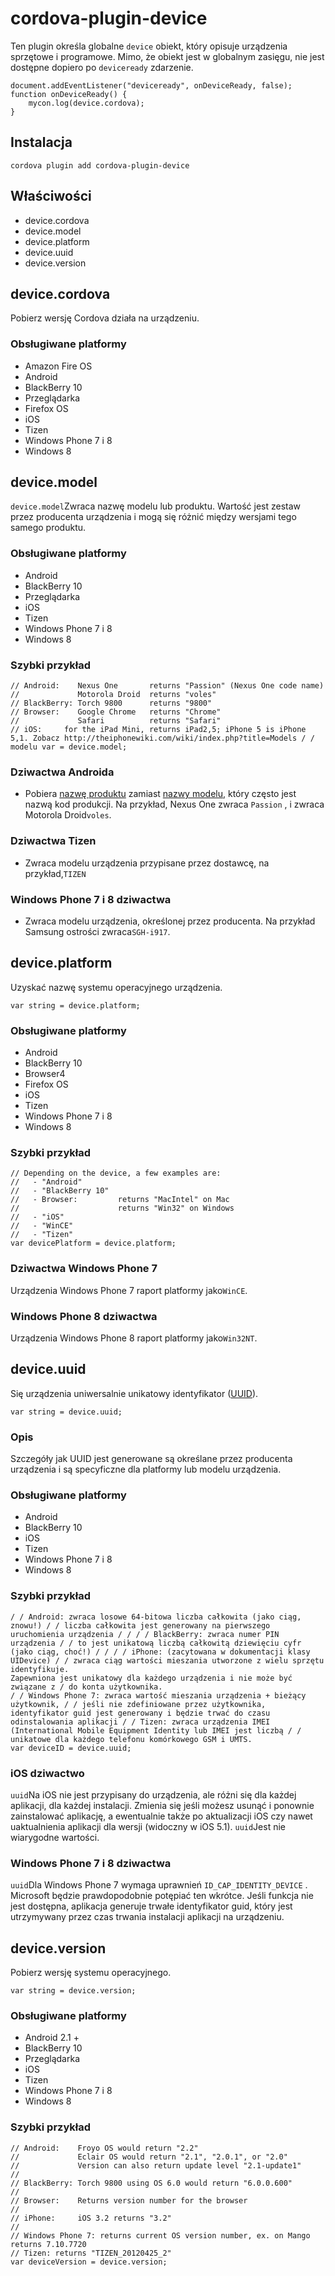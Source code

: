 <!---
    Licensed to the Apache Software Foundation (ASF) under one
    or more contributor license agreements.  See the NOTICE file
    distributed with this work for additional information
    regarding copyright ownership.  The ASF licenses this file
    to you under the Apache License, Version 2.0 (the
    "License"); you may not use this file except in compliance
    with the License.  You may obtain a copy of the License at

      http://www.apache.org/licenses/LICENSE-2.0

    Unless required by applicable law or agreed to in writing,
    software distributed under the License is distributed on an
    "AS IS" BASIS, WITHOUT WARRANTIES OR CONDITIONS OF ANY
    KIND, either express or implied.  See the License for the
    specific language governing permissions and limitations
    under the License.
-->

# cordova-plugin-device

Ten plugin określa globalne `device` obiekt, który opisuje urządzenia sprzętowe i programowe. Mimo, że obiekt jest w globalnym zasięgu, nie jest dostępne dopiero po `deviceready` zdarzenie.

    document.addEventListener("deviceready", onDeviceReady, false);
    function onDeviceReady() {
        mycon.log(device.cordova);
    }
    

## Instalacja

    cordova plugin add cordova-plugin-device
    

## Właściwości

*   device.cordova
*   device.model
*   device.platform
*   device.uuid
*   device.version

## device.cordova

Pobierz wersję Cordova działa na urządzeniu.

### Obsługiwane platformy

*   Amazon Fire OS
*   Android
*   BlackBerry 10
*   Przeglądarka
*   Firefox OS
*   iOS
*   Tizen
*   Windows Phone 7 i 8
*   Windows 8

## device.model

`device.model`Zwraca nazwę modelu lub produktu. Wartość jest zestaw przez producenta urządzenia i mogą się różnić między wersjami tego samego produktu.

### Obsługiwane platformy

*   Android
*   BlackBerry 10
*   Przeglądarka
*   iOS
*   Tizen
*   Windows Phone 7 i 8
*   Windows 8

### Szybki przykład

    // Android:    Nexus One       returns "Passion" (Nexus One code name)
    //             Motorola Droid  returns "voles"
    // BlackBerry: Torch 9800      returns "9800"
    // Browser:    Google Chrome   returns "Chrome"
    //             Safari          returns "Safari"
    // iOS:     for the iPad Mini, returns iPad2,5; iPhone 5 is iPhone 5,1. Zobacz http://theiphonewiki.com/wiki/index.php?title=Models / / modelu var = device.model;
    

### Dziwactwa Androida

*   Pobiera [nazwę produktu][1] zamiast [nazwy modelu][2], który często jest nazwą kod produkcji. Na przykład, Nexus One zwraca `Passion` , i zwraca Motorola Droid`voles`.

 [1]: http://developer.android.com/reference/android/os/Build.html#PRODUCT
 [2]: http://developer.android.com/reference/android/os/Build.html#MODEL

### Dziwactwa Tizen

*   Zwraca modelu urządzenia przypisane przez dostawcę, na przykład,`TIZEN`

### Windows Phone 7 i 8 dziwactwa

*   Zwraca modelu urządzenia, określonej przez producenta. Na przykład Samsung ostrości zwraca`SGH-i917`.

## device.platform

Uzyskać nazwę systemu operacyjnego urządzenia.

    var string = device.platform;
    

### Obsługiwane platformy

*   Android
*   BlackBerry 10
*   Browser4
*   Firefox OS
*   iOS
*   Tizen
*   Windows Phone 7 i 8
*   Windows 8

### Szybki przykład

    // Depending on the device, a few examples are:
    //   - "Android"
    //   - "BlackBerry 10"
    //   - Browser:         returns "MacIntel" on Mac
    //                      returns "Win32" on Windows
    //   - "iOS"
    //   - "WinCE"
    //   - "Tizen"
    var devicePlatform = device.platform;
    

### Dziwactwa Windows Phone 7

Urządzenia Windows Phone 7 raport platformy jako`WinCE`.

### Windows Phone 8 dziwactwa

Urządzenia Windows Phone 8 raport platformy jako`Win32NT`.

## device.uuid

Się urządzenia uniwersalnie unikatowy identyfikator ([UUID][3]).

 [3]: http://en.wikipedia.org/wiki/Universally_Unique_Identifier

    var string = device.uuid;
    

### Opis

Szczegóły jak UUID jest generowane są określane przez producenta urządzenia i są specyficzne dla platformy lub modelu urządzenia.

### Obsługiwane platformy

*   Android
*   BlackBerry 10
*   iOS
*   Tizen
*   Windows Phone 7 i 8
*   Windows 8

### Szybki przykład

    / / Android: zwraca losowe 64-bitowa liczba całkowita (jako ciąg, znowu!) / / liczba całkowita jest generowany na pierwszego uruchomienia urządzenia / / / / BlackBerry: zwraca numer PIN urządzenia / / to jest unikatową liczbą całkowitą dziewięciu cyfr (jako ciąg, choć!) / / / / iPhone: (zacytowana w dokumentacji klasy UIDevice) / / zwraca ciąg wartości mieszania utworzone z wielu sprzętu identyfikuje.
    Zapewniona jest unikatowy dla każdego urządzenia i nie może być związane z / do konta użytkownika.
    / / Windows Phone 7: zwraca wartość mieszania urządzenia + bieżący użytkownik, / / jeśli nie zdefiniowane przez użytkownika, identyfikator guid jest generowany i będzie trwać do czasu odinstalowania aplikacji / / Tizen: zwraca urządzenia IMEI (International Mobile Equipment Identity lub IMEI jest liczbą / / unikatowe dla każdego telefonu komórkowego GSM i UMTS.
    var deviceID = device.uuid;
    

### iOS dziwactwo

`uuid`Na iOS nie jest przypisany do urządzenia, ale różni się dla każdej aplikacji, dla każdej instalacji. Zmienia się jeśli możesz usunąć i ponownie zainstalować aplikację, a ewentualnie także po aktualizacji iOS czy nawet uaktualnienia aplikacji dla wersji (widoczny w iOS 5.1). `uuid`Jest nie wiarygodne wartości.

### Windows Phone 7 i 8 dziwactwa

`uuid`Dla Windows Phone 7 wymaga uprawnień `ID_CAP_IDENTITY_DEVICE` . Microsoft będzie prawdopodobnie potępiać ten wkrótce. Jeśli funkcja nie jest dostępna, aplikacja generuje trwałe identyfikator guid, który jest utrzymywany przez czas trwania instalacji aplikacji na urządzeniu.

## device.version

Pobierz wersję systemu operacyjnego.

    var string = device.version;
    

### Obsługiwane platformy

*   Android 2.1 +
*   BlackBerry 10
*   Przeglądarka
*   iOS
*   Tizen
*   Windows Phone 7 i 8
*   Windows 8

### Szybki przykład

    // Android:    Froyo OS would return "2.2"
    //             Eclair OS would return "2.1", "2.0.1", or "2.0"
    //             Version can also return update level "2.1-update1"
    //
    // BlackBerry: Torch 9800 using OS 6.0 would return "6.0.0.600"
    //
    // Browser:    Returns version number for the browser
    //
    // iPhone:     iOS 3.2 returns "3.2"
    //
    // Windows Phone 7: returns current OS version number, ex. on Mango returns 7.10.7720
    // Tizen: returns "TIZEN_20120425_2"
    var deviceVersion = device.version;
